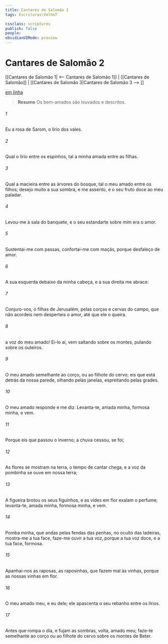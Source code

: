```yaml
---
title: Cantares de Salomão 2
tags: Escrituras\VelhoT

cssclass: scriptures
publish: false
people:
obsidianUIMode: preview
---
```


# Cantares de Salomão 2
[[Cantares de Salomão 1| <-- Cantares de Salomão 1]] | [[Cantares de Salomão]] | [[Cantares de Salomão 3|Cantares de Salomão 3 --> ]]

[em linha](https://churchofjesuschrist.org/study/scriptures/ot/song/2?lang=por)

> __Resumo__
Os bem-amados são louvados e descritos.

###### 1 
Eu  a rosa de Sarom, o lírio dos vales.

###### 2 
Qual o lírio entre os espinhos, tal  a minha amada entre as filhas.

###### 3 
Qual a macieira entre as árvores do bosque, tal  o meu amado entre os filhos; desejo muito a sua sombra, e  me assento, e o seu fruto  doce ao meu paladar.

###### 4 
Levou-me à sala do banquete, e o seu estandarte sobre mim era o amor.

###### 5 
Sustentai-me com passas, confortai-me com maçãs, porque desfaleço de amor.

###### 6 
A sua  esquerda  debaixo da minha cabeça, e a sua  direita me abrace.

###### 7 
Conjuro-vos, ó filhas de Jerusalém, pelas corças e cervas do campo, que não acordeis nem desperteis o  amor, até que ele o queira.

###### 8 
 a voz do meu amado! Ei-lo aí,  vem saltando sobre os montes, pulando sobre os outeiros.

###### 9 
O meu amado  semelhante ao corço, ou ao filhote do cervo; eis que está detrás da nossa parede, olhando pelas janelas, espreitando pelas grades.

###### 10 
O meu amado responde e me diz: Levanta-te, amada minha, formosa minha, e vem.

###### 11 
Porque eis que passou o inverno; a chuva cessou,  se foi;

###### 12 
As flores se mostram na terra, o tempo de cantar chega, e a voz da pombinha se ouve em nossa terra;

###### 13 
A figueira brotou os seus figuinhos, e as vides em flor exalam o  perfume; levanta-te, amada minha, formosa minha, e vem.

###### 14 
Pomba minha, que andas pelas fendas das penhas, no oculto das ladeiras, mostra-me a tua face, faze-me ouvir a tua voz, porque a tua voz  doce, e a tua face, formosa.

###### 15 
Apanhai-nos as raposas, as raposinhas, que fazem mal às vinhas, porque as nossas vinhas  em flor.

###### 16 
O meu amado  meu, e eu  dele; ele apascenta o seu rebanho entre os lírios.

###### 17 
Antes que rompa o dia, e fujam as sombras, volta, amado meu; faze-te semelhante ao corço ou ao filhote do cervo sobre os montes de Beter.

